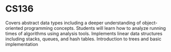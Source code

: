 # CS136

Covers abstract data types including a deeper understanding of object-oriented programming concepts. Students will learn how to analyze running times of algorithms using analysis tools. Implements linear data structures including stacks, queues, and hash tables. Introduction to trees and basic implementation
